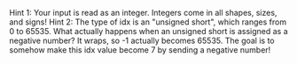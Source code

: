 Hint 1: Your input is read as an integer. Integers come in all shapes, sizes, and signs!
Hint 2: The type of idx is an "unsigned short", which ranges from 0 to 65535. What actually happens when an unsigned short is assigned as a negative number? It wraps, so -1 actually becomes 65535. The goal is to somehow make this idx value become 7 by sending a negative number!
